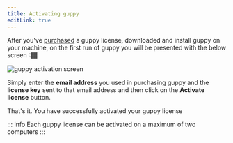 ```yaml
---
title: Activating guppy
editLink: true
---
```


After you've [purchased](https://guppy.sailscasts.com/#buy) a guppy license, downloaded and install guppy on your machine, on the first run of guppy you will be presented with the below screen 👇🏾

![guppy activation screen](/images/guppy/guppy-activation-screen.png)

Simply enter the **email address** you used in purchasing guppy and the **license key** sent to that email address and then click on the **Activate license** button.

That's it. You have successfully activated your guppy license

::: info
  Each guppy license can be activated on a maximum of two computers
:::